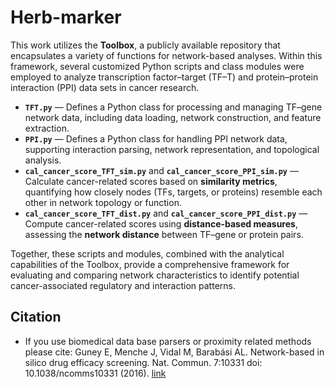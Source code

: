 # Herb-marker

This work utilizes the **Toolbox**, a publicly available repository that encapsulates a variety of functions for network-based analyses. Within this framework, several customized Python scripts and class modules were employed to analyze transcription factor–target (TF–T) and protein–protein interaction (PPI) data sets in cancer research.  

- **`TFT.py`** — Defines a Python class for processing and managing TF–gene network data, including data loading, network construction, and feature extraction.  
- **`PPI.py`** — Defines a Python class for handling PPI network data, supporting interaction parsing, network representation, and topological analysis.  
- **`cal_cancer_score_TFT_sim.py`** and **`cal_cancer_score_PPI_sim.py`** — Calculate cancer-related scores based on **similarity metrics**, quantifying how closely nodes (TFs, targets, or proteins) resemble each other in network topology or function.  
- **`cal_cancer_score_TFT_dist.py`** and **`cal_cancer_score_PPI_dist.py`** — Compute cancer-related scores using **distance-based measures**, assessing the **network distance** between TF–gene or protein pairs.  

Together, these scripts and modules, combined with the analytical capabilities of the Toolbox, provide a comprehensive framework for evaluating and comparing network characteristics to identify potential cancer-associated regulatory and interaction patterns.

## Citation

* If you use biomedical data base parsers or proximity related methods please cite: Guney E, Menche J, Vidal M, Barab&aacute;si AL. Network-based in silico drug efficacy screening. Nat. Commun. 7:10331 doi: 10.1038/ncomms10331 (2016). [link](http://www.nature.com/ncomms/2016/160201/ncomms10331/full/ncomms10331.html)
